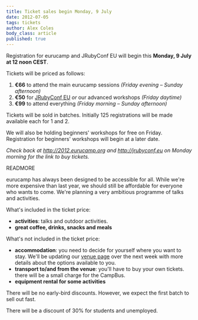 ```yaml
---
title: Ticket sales begin Monday, 9 July
date: 2012-07-05
tags: tickets
author: Alex Coles
body_class: article
published: true
---
```


Registration for eurucamp and JRubyConf EU will begin this **Monday, 9 July
at 12 noon CEST**.

Tickets will be priced as follows:

1. **€66** to attend the main eurucamp sessions
   _(Friday evening – Sunday afternoon)_
2. **€50** for [JRubyConf EU][jrubyconfeu] _or_ our advanced workshops _(Friday daytime)_
3. **€99** to attend everything
   _(Friday morning – Sunday afternoon)_

Tickets will be sold in batches. Initially 125 registrations will be made
available each for 1 and 2.

We will also be holding beginners' workshops for free on Friday.
Registration for beginners' workshops will begin at a later date.

_Check back at <http://2012.eurucamp.org> and <http://jrubyconf.eu> on Monday
morning for the link to buy tickets._

READMORE

eurucamp has always been designed to be accessible for all. While we're more
expensive than last year, we should still be affordable for everyone who wants
to come. We're planning a very ambitious programme of talks and activities.


What's included in the ticket price:

- **activities**: talks and outdoor activities.
- **great coffee, drinks, snacks and meals**


What's not included in the ticket price:

- **accommodation**: you need to decide for yourself where you want to stay.
  We'll be updating our [venue page][venue] over the next week with more
  details about the options available to you.
- **transport to/and from the venue**: you'll have to buy your own tickets.
 there will be a small charge for the CampBus.
- **equipment rental for some activities**


There will be no early-bird discounts. However, we expect the first batch to
sell out fast.

There will be a discount of 30% for students and unemployed.


[jrubyconfeu]:http://jrubyconf.eu/
[venue]:/venue
